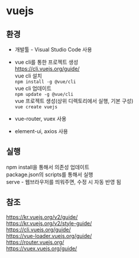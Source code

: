 # vuejs

## 환경

* 개발툴 - Visual Studio Code 사용

* vue cli를 통한 프로젝트 생성  
https://cli.vuejs.org/guide/  
vue cli 설치  
`npm install -g @vue/cli`  
vue cli 업데이트  
`npm update -g @vue/cli`  
vue 프로젝트 생성(상위 디렉토리에서 실행, 기본 구성)  
`vue create vuejs`

* vue-router, vuex 사용  

* element-ui, axios 사용  

## 실행  
npm install을 통해서 의존성 업데이트  
package.json의 scripts를 통해서 실행  
serve - 웹브라우저를 띄워주면, 수정 시 자동 반영 됨  

## 참조  
https://kr.vuejs.org/v2/guide/  
https://kr.vuejs.org/v2/style-guide/  
https://cli.vuejs.org/guide/  
https://vue-loader.vuejs.org/guide/  
https://router.vuejs.org/  
https://vuex.vuejs.org/guide/  

### 



